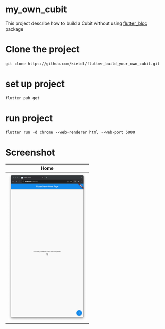 # my_own_cubit

This project describe how to build a Cubit without using [flutter_bloc](https://pub.dev/packages/flutter_bloc) package

# Clone the project

```
git clone https://github.com/kietdt/flutter_build_your_own_cubit.git
```

# set up project
```
flutter pub get
```

# run project

```
flutter run -d chrome --web-renderer html --web-port 5000
```

# Screenshot

| Home                                                 | 
| ---                                                  |
| <img src="./asset/screenshot.png" width=250>         |